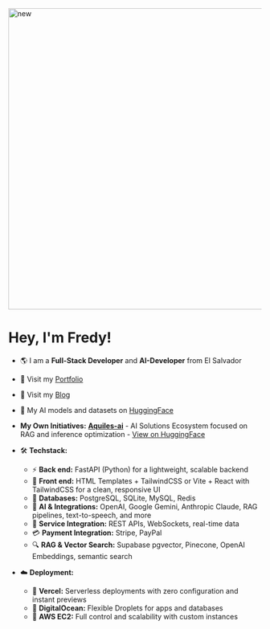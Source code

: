 
<img width="1280" height="600" alt="new" src="https://github.com/user-attachments/assets/b992611b-7b5e-46b2-b559-65db3d91a3f1" />


# Hey, I'm Fredy!

* 🌎 I am a **Full-Stack Developer** and **AI-Developer** from El Salvador
* 🔗 Visit my [Portfolio](https://fredy-rivera-dev-portafolio.vercel.app/)
* 📝 Visit my [Blog]([https://fredy-rivera-dev-portafolio.vercel.app/](https://fredy-rivera-dev-portafolio.vercel.app/blog))
* 🤗 My AI models and datasets on [HuggingFace](https://huggingface.co/Fredtt3)
*  **My Own Initiatives:** **[Aquiles-ai](https://github.com/Aquiles-ai)** - AI Solutions Ecosystem focused on RAG and inference optimization - [View on HuggingFace](https://huggingface.co/Aquiles-ai)
* 🛠️ **Techstack:**

  * ⚡ **Back end:** FastAPI (Python) for a lightweight, scalable backend
  * 🎨 **Front end:** HTML Templates + TailwindCSS or Vite + React with TailwindCSS for a clean, responsive UI
  * 💾 **Databases:** PostgreSQL, SQLite, MySQL, Redis
  * 🤖 **AI & Integrations:** OpenAI, Google Gemini, Anthropic Claude, RAG pipelines, text-to-speech, and more
  * 🔌 **Service Integration:** REST APIs, WebSockets, real-time data
  * 💳 **Payment Integration:** Stripe, PayPal
  * 🔍 **RAG & Vector Search:** Supabase pgvector, Pinecone, OpenAI Embeddings, semantic search
* ☁️ **Deployment:**

  * 🚀 **Vercel:** Serverless deployments with zero configuration and instant previews
  * 🐳 **DigitalOcean:** Flexible Droplets for apps and databases
  * 🔧 **AWS EC2:** Full control and scalability with custom instances
